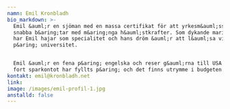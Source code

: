 ```yaml
---
namn: Emil Kronbladh
bio_markdown: >-
  Emil &auml;r en sjöman med en massa certifikat för att yrkesm&auml;ssigt köra
  snabba b&aring;tar med m&aring;nga h&auml;stkrafter. Som dykande marinbiolog
  har Emil hajar som specialitet och hans dröm &auml;r att l&auml;sa vidare
  p&aring; universitet.


  Emil &auml;r en fena p&aring; engelska och reser g&auml;rna till USA s&aring;
  fort sparkontot har fyllts p&aring; och det finns utrymme i budgeten.
kontakt: emil@kronbladh.net
link:
image: /images/emil-profil-1.jpg
anstalld: false
---
```

